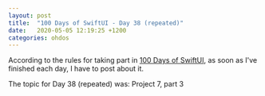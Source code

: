 ```yaml
---
layout: post
title:  "100 Days of SwiftUI - Day 38 (repeated)"
date:   2020-05-05 12:19:25 +1200
categories: ohdos
---
```

According to the rules for taking part in [100 Days of SwiftUI](https://www.hackingwithswift.com/100/swiftui), as soon as I've finished each day, I have to post about it.

The topic for Day 38 (repeated) was: Project 7, part 3

